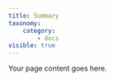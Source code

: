 ```yaml
---
title: Summary
taxonomy:
    category:
        - docs
visible: true
---
```


Your page content goes here.